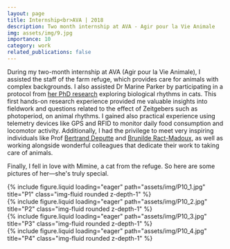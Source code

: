 ```yaml
---
layout: page
title: Internship<br>AVA | 2018
description: Two month internship at AVA - Agir pour la Vie Animale
img: assets/img/9.jpg
importance: 10
category: work
related_publications: false
---
```


During my two-month internship at AVA (Agir pour la Vie Animale), I assisted the staff of the farm refuge, which provides care for animals with complex backgrounds. I also assisted Dr Marine Parker by participating in a protocol from [her PhD research](https://theses.fr/2018STRAJ126) exploring biological rhythms in cats. This first hands-on research experience provided me valuable insights into fieldwork and questions related to the effect of Zeitgebers such as photoperiod, on animal rhythms.
I gained also practical experience using telemetry devices like GPS and RFID to monitor daily food consumption and locomotor activity. Additionally, I had the privilege to meet very inspiring individuals like Prof [Bertrand Deputte](https://www.researchgate.net/profile/Bertrand-Deputte-2) and [Brunilde Ract-Madoux](https://comportementduchat.fr/), as well as working alongside wonderful colleagues that dedicate their work to taking care of animals.

Finally, I fell in love with Mimine, a cat from the refuge. So here are some pictures of her—she's truly special.

<div class="row">
    <div class="col-sm mt-3 mt-md-0">
        {% include figure.liquid loading="eager" path="assets/img/P10_1.jpg" title="P1" class="img-fluid rounded z-depth-1" %}
    </div>
    <div class="col-sm mt-3 mt-md-0">
        {% include figure.liquid loading="eager" path="assets/img/P10_2.jpg" title="P2" class="img-fluid rounded z-depth-1" %}
    </div>

</div>

<div class="row">
    <div class="col-sm mt-3 mt-md-0">
        {% include figure.liquid loading="eager" path="assets/img/P10_3.jpg" title="P3" class="img-fluid rounded z-depth-1" %}
    </div>
    <div class="col-sm mt-3 mt-md-0">
        {% include figure.liquid loading="eager" path="assets/img/P10_4.jpg" title="P4" class="img-fluid rounded z-depth-1" %}
    </div>

</div>
